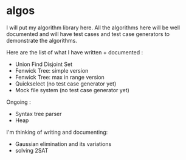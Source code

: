 # algos

I will put my algorithm library here. All the algorithms here will be well documented and will have test cases and test case generators to demonstrate the algorithms.

Here are the list of what I have written + documented :

- Union Find Disjoint Set
- Fenwick Tree: simple version
- Fenwick Tree: max in range version
- Quickselect (no test case generator yet)
- Mock file system (no test case generator yet)

Ongoing :

- Syntax tree parser
- Heap

I'm thinking of writing and documenting:

- Gaussian elimination and its variations
- solving 2SAT
